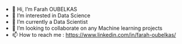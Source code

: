 - 👋 Hi, I’m Farah OUBELKAS
- 👀 I’m interested in Data Science
- 🌱 I’m currently a Data Scientist 
- 💞️ I’m looking to collaborate on any Machine learning projects
- 📫 How to reach me : https://www.linkedin.com/in/farah-oubelkas/ 

<!---
Farah-Oubelkas/Farah-Oubelkas is a ✨ special ✨ repository because its `README.md` (this file) appears on your GitHub profile.
You can click the Preview link to take a look at your changes.
--->
